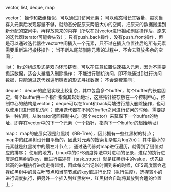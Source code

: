vector, list, deque, map

vector：
	操作和数组相似，可以通过[]访问元素；
	可以动态增长其容量，每次当存入元素后发现容量不够，就动态分配原来两倍大小的空间，把原来的数据搬运到新分配的空间中，再释放原来的内存（所以在对vector进行擦如删除操作后，原来的迭代器iterator可能会失效）；
	只有push_back操作，没有push_front操作，但是可以通过迭代器往vector中间插入一个元素，只不过在插入位置往后的所有元素需要重新进行搬移操作；
	当不断从尾部删除元素的过程中，不会去释放多余的空间；
	
list：
	list的组成形式是双向环形链表，可以在任意位置快速插入元素，因为不需要搬运数据，适合大量插入删除操作；
	不能进行随机访问，即不能通过[]进行访问数据，只能通过迭代器遍历链表的形式寻找数据；
	不会浪费空间；
	
deque：
	deque的底层实现比较复杂，其中包含多个buffer，每个buffer的长度固定，每个buffer由一个指针指向其起始地址，这些指针被存放在一个控制中心，控制中心的结构是vector；
	deque可以在front和back两端进行插入删除操作，也可以使用[]进行随机访问；
	使用迭代器在不同的buffer之间进行访问的时候，需要提供一种机制，从iterator返回控制中心（那个vector）来获取下一个buffer的地址，即存在vector中的下一个元素（一个指针，指向下一个buffer的起始地址）

map：
	map的底层实现是红黑树（RB-Tree），因此拥有一些红黑树的特点；
	map中的红黑树设计自平衡的，因此对元素的搜索复杂度为log2(n)；
	其中最小的元素就是红黑树中的最左叶节点；
	通过迭代器对map进行遍历，就得到了键值对应的排序；
	使用的地方，Linux中的CFS调度算法中对进程的记录，进程的执行进度是红黑树的key，而进行描述符（task_struct）就是红黑树中的value，优先级越高的进程执行进度走得越慢，因此每次当记账时间到来的时候，CFS调度器会选择红黑树中的最左叶节点和当前节点的key值进行比较（执行进度），选择较小的进行调度执行，把另外一个插入到红黑树中，红黑树会自动将其放到合适的位置上；
